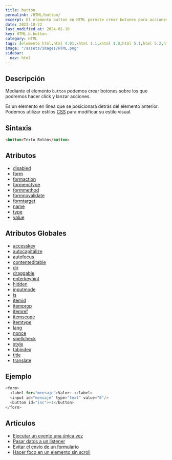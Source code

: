 ```yaml
---
title: button
permalink: /HTML/button/
excerpt: El elemento button en HTML permite crear botones para acciones, con estilo personalizable.
date: 2023-10-22
last_modified_at: 2024-01-10
key: HTML.b.button
category: HTML
tags: [elemento html,html 4.01,xhtml 1.1,xhtml 1.0,html 5.1,html 5.2,html 5]
image: "/assets/images/HTML.png"
sidebar:
  nav: html
---
```


## Descripción


Mediante el elemento `button` podemos crear botones sobre los que podremos hacer click y lanzar acciones.


Es un elemento en línea que se posicionará detrás del elemento anterior. Podemos utilizar estilos [CSS](https://www.manualweb.net/css) para modificar su estilo visual.


## Sintaxis


```html
<button>Texto Botón</button>
```


## Atributos

- [disabled](https://www.w3api.com/HTML/button/disabled/)
- [form](https://www.w3api.com/HTML/button/form/)
- [formaction](https://www.w3api.com/HTML/button/formaction/)
- [formenctype](https://www.w3api.com/HTML/button/formenctype/)
- [formmethod](https://www.w3api.com/HTML/button/formmethod/)
- [formnovalidate](https://www.w3api.com/HTML/button/formnovalidate/)
- [formtarget](https://www.w3api.com/HTML/button/formtarget/)
- [name](https://www.w3api.com/HTML/button/name/)
- [type](https://www.w3api.com/HTML/button/type/)
- [value](https://www.w3api.com/HTML/button/value/)

## Atributos Globales

- [accesskey](https://www.w3api.com/HTML/accesskey/)
- [autocapitalize](https://www.w3api.com/HTML/autocapitalize/)
- [autofocus](https://www.w3api.com/HTML/autofocus/)
- [contenteditable](https://www.w3api.com/HTML/contenteditable/)
- [dir](https://www.w3api.com/HTML/dir/)
- [draggable](https://www.w3api.com/HTML/draggable/)
- [enterkeyhint](https://www.w3api.com/HTML/enterkeyhint/)
- [hidden](https://www.w3api.com/HTML/hidden/)
- [inputmode](https://www.w3api.com/HTML/inputmode/)
- [is](https://www.w3api.com/HTML/is/)
- [itemid](https://www.w3api.com/HTML/itemid/)
- [itemprop](https://www.w3api.com/HTML/itemprop/)
- [itemref](https://www.w3api.com/HTML/itemref/)
- [itemscope](https://www.w3api.com/HTML/itemscope/)
- [itemtype](https://www.w3api.com/HTML/itemtype/)
- [lang](https://www.w3api.com/HTML/lang/)
- [nonce](https://www.w3api.com/HTML/nonce/)
- [spellcheck](https://www.w3api.com/HTML/spellcheck/)
- [style](https://www.w3api.com/HTML/style/)
- [tabindex](https://www.w3api.com/HTML/tabindex/)
- [title](https://www.w3api.com/HTML/title/)
- [translate](https://www.w3api.com/HTML/translate/)

## Ejemplo


```java
<form>
  <label for="mensaje">Valor: </label>
  <input id="mensaje" type="text" value="0"/>
  <button id="inc">+1</button>
</form>
```


## Artículos

- [Ejecutar un evento una única vez](https://lineadecodigo.com/dom/ejecutar-un-evento-una-unica-vez/)
- [Pasar datos a un listener](https://lineadecodigo.com/dom/pasar-datos-a-un-listener/)
- [Evitar el envío de un formulario](https://lineadecodigo.com/dom/evitar-el-envio-de-un-formulario/)
- [Hacer foco en un elemento sin scroll](https://lineadecodigo.com/dom/hacer-foco-en-un-elemento-sin-scroll/)

